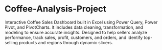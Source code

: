 # Coffee-Analysis-Project
Interactive Coffee Sales Dashboard built in Excel using Power Query, Power Pivot, and PivotCharts. It includes data cleaning, transformation, and modeling to ensure accurate insights. Designed to help sellers analyze performance, track sales, profit, customers, and orders, and identify top-selling products and regions through dynamic slicers.
